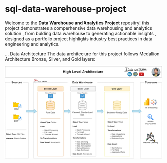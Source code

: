 # sql-data-warehouse-project

Welcome to the **Data Warehouse and Analytics Project** repositry!
this project demonstrates a comperhensive data warehousing and analytics solution , from bulding data warehouse to generating actionable insights , designed as a portfolio project highlights industry best practices in data engineering and analytics.

...
Data Architecture
The data architecture for this project follows Medallion Architecture Bronze, Silver, and Gold layers:

![Data Architecture](https://github.com/radwanagy/sql-data-warehouse-project/blob/main/data_architecture%20(1).png)
